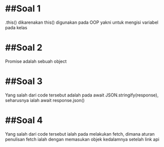 # ##Soal 1

.this() dikarenakan this() digunakan pada OOP yakni untuk mengisi variabel pada kelas

# ##Soal 2

Promise adalah sebuah object

# ##Soal 3

Yang salah dari code tersebut adalah pada await JSON.stringify(response), seharusnya ialah await response.json()

# ##Soal 4

Yang salah dari code tersebut ialah pada melakukan fetch, dimana aturan penulisan fetch ialah dengan memasukan objek kedalamnya setelah link api
